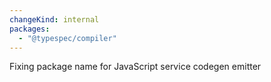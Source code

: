 ```yaml
---
changeKind: internal
packages:
  - "@typespec/compiler"
---
```


Fixing package name for JavaScript service codegen emitter
